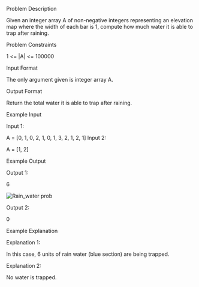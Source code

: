 Problem Description

Given an integer array A of non-negative integers representing an elevation map where the width of each bar is 1, compute how much water it is able to trap after raining.



Problem Constraints

1 <= |A| <= 100000



Input Format

The only argument given is integer array A.



Output Format

Return the total water it is able to trap after raining.



Example Input

Input 1:

 A = [0, 1, 0, 2, 1, 0, 1, 3, 2, 1, 2, 1]
Input 2:

 A = [1, 2]


Example Output

Output 1:

 6


![Rain_water prob](https://user-images.githubusercontent.com/63565510/125855168-b90ed5a2-7af3-474f-91f2-e11b14481f72.jpeg)


Output 2:

 0


Example Explanation

Explanation 1:

 
 In this case, 6 units of rain water (blue section) are being trapped.
 
Explanation 2:

 No water is trapped.
